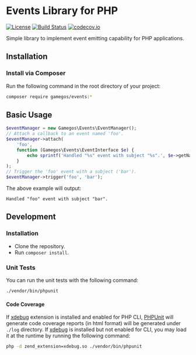 # Events Library for PHP

[![License](https://img.shields.io/badge/license-MIT-blue.svg)](https://raw.githubusercontent.com/gamegos/events-php/master/LICENSE)
[![Build Status](https://travis-ci.org/gamegos/events-php.svg?branch=master)](https://travis-ci.org/gamegos/events-php)
[![codecov.io](https://codecov.io/github/gamegos/events-php/coverage.svg?branch=master)](https://codecov.io/github/gamegos/events-php?branch=master)

Simple library to implement event emitting capability for PHP applications.

## Installation

### Install via Composer

Run the following command in the root directory of your project:
```sh
composer require gamegos/events:*
```

## Basic Usage

```php
$eventManager = new Gamegos\Events\EventManager();
// Attach a callback to an event named 'foo'.
$eventManager->attach(
    'foo',
    function (Gamegos\Events\EventInterface $e) {
        echo sprintf('Handled "%s" event with subject "%s".', $e->getName(), $e->getSubject());
    }
);
// Trigger the 'foo' event with a subject ('bar').
$eventManager->trigger('foo', 'bar');
```
The above example will output:

    Handled "foo" event with subject "bar".

## Development

### Installation

- Clone the repository.
- Run `composer install`.

### Unit Tests

You can run the unit tests with the following command:

```sh
./vendor/bin/phpunit
```

#### Code Coverage
If [xdebug](http://xdebug.org/) extension is installed and enabled for PHP CLI, [PHPUnit](https://phpunit.de/) will
generate code coverage reports (in html format) will be generated under `./log` directory. If [xdebug](http://xdebug.org/)
is installed but not enabled for CLI, you may load it at the runtime by running the following command:
```sh
php -d zend_extension=xdebug.so ./vendor/bin/phpunit
```


